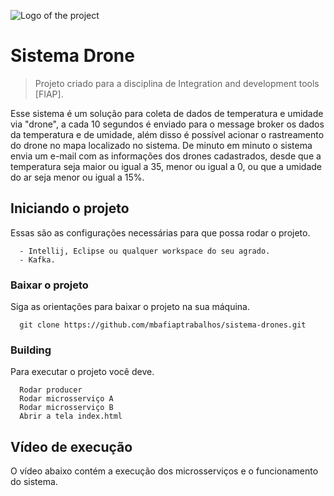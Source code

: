 ![Logo of the project](https://github.com/mbafiaptrabalhos/sistema-drones/blob/develop/index/assets/droneBranco.png)

# Sistema Drone
> Projeto criado para a disciplina de Integration and development tools [FIAP].  

Esse sistema é um solução para coleta de dados de temperatura e umidade via "drone", a cada 10 segundos é enviado para o message broker os dados da temperatura e de umidade,
além disso é possível acionar o rastreamento do drone no mapa localizado no sistema. 
De minuto em minuto o sistema envia um e-mail com as informações dos drones cadastrados, desde que a temperatura seja maior ou igual a 35, menor ou igual a 0, ou que a umidade do ar seja menor ou igual a 15%.

## Iniciando o projeto

Essas são as configurações necessárias para que possa rodar o projeto.

```shell
  - Intellij, Eclipse ou qualquer workspace do seu agrado.
  - Kafka.
```

### Baixar o projeto

Siga as orientações para baixar o projeto na sua máquina.

```shell
  git clone https://github.com/mbafiaptrabalhos/sistema-drones.git
```

### Building

Para executar o projeto você deve.

```shell
  Rodar producer
  Rodar microsserviço A
  Rodar microsserviço B
  Abrir a tela index.html
```

## Vídeo de execução 

O vídeo abaixo contém a execução dos microsserviços e o funcionamento do sistema.

